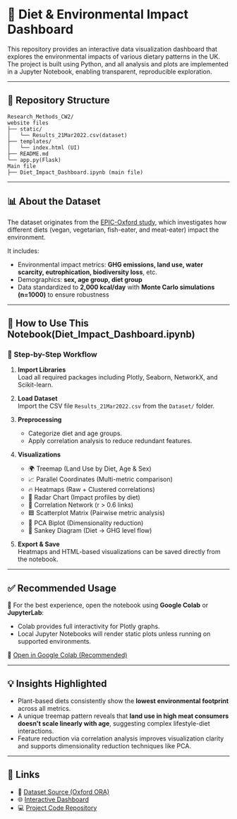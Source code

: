 # 🌱 Diet & Environmental Impact Dashboard

This repository provides an interactive data visualization dashboard that explores the environmental impacts of various dietary patterns in the UK. The project is built using Python, and all analysis and plots are implemented in a Jupyter Notebook, enabling transparent, reproducible exploration.

---

## 📁 Repository Structure

```
Research_Methods_CW2/
website files
├── static/
│   └── Results_21Mar2022.csv(dataset)
├── templates/
│   └── index.html (UI)
├── README.md
└── app.py(Flask)
Main file
├── Diet_Impact_Dashboard.ipynb (main file)
```

---

## 📊 About the Dataset

The dataset originates from the [EPIC-Oxford study](https://ora.ox.ac.uk/objects/uuid:ca441840-db5a-48c8-9b82-1ec1d77c2e9c), which investigates how different diets (vegan, vegetarian, fish-eater, and meat-eater) impact the environment. 

It includes:
- Environmental impact metrics: **GHG emissions, land use, water scarcity, eutrophication, biodiversity loss**, etc.
- Demographics: **sex, age group, diet group**
- Data standardized to **2,000 kcal/day** with **Monte Carlo simulations (n=1000)** to ensure robustness

---

## 📘 How to Use This Notebook(Diet_Impact_Dashboard.ipynb)

### 🔄 Step-by-Step Workflow

1. **Import Libraries**  
   Load all required packages including Plotly, Seaborn, NetworkX, and Scikit-learn.

2. **Load Dataset**  
   Import the CSV file `Results_21Mar2022.csv` from the `Dataset/` folder.

3. **Preprocessing**
   - Categorize diet and age groups.
   - Apply correlation analysis to reduce redundant features.

4. **Visualizations**
   - 🌍 Treemap (Land Use by Diet, Age & Sex)  
   - 📈 Parallel Coordinates (Multi-metric comparison)  
   - 🔥 Heatmaps (Raw + Clustered correlations)  
   - 🧭 Radar Chart (Impact profiles by diet)  
   - 🔗 Correlation Network (r > 0.6 links)  
   - 🟦 Scatterplot Matrix (Pairwise metric analysis)  
   - 🎯 PCA Biplot (Dimensionality reduction)  
   - 🔄 Sankey Diagram (Diet → GHG level flow)

5. **Export & Save**  
   Heatmaps and HTML-based visualizations can be saved directly from the notebook.

---

## ✅ Recommended Usage

📌 For the best experience, open the notebook using **Google Colab** or **JupyterLab**:

- Colab provides full interactivity for Plotly graphs.
- Local Jupyter Notebooks will render static plots unless running on supported environments.

🔗 [Open in Google Colab (Recommended)](https://github.com/elakiavm/research-method-cw2/blob/main/Diet_Impact_Dashboard.ipynb)

---

## 💡 Insights Highlighted

- Plant-based diets consistently show the **lowest environmental footprint** across all metrics.
- A unique treemap pattern reveals that **land use in high meat consumers doesn't scale linearly with age**, suggesting complex lifestyle-diet interactions.
- Feature reduction via correlation analysis improves visualization clarity and supports dimensionality reduction techniques like PCA.

---

## 📎 Links

- 📂 [Dataset Source (Oxford ORA)](https://ora.ox.ac.uk/objects/uuid:ca441840-db5a-48c8-9b82-1ec1d77c2e9c)
- 🌐 [Interactive Dashboard ](https://research-method-cw2.onrender.com/)
- 💻 [Project Code Repository](https://github.com/elakiavm/-Research_Methods_CW2.git)


